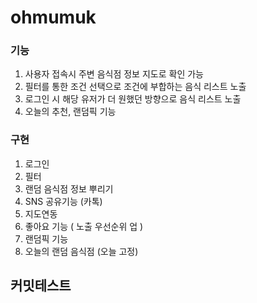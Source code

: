 # ohmumuk

### 기능

1. 사용자 접속시 주변 음식점 정보 지도로 확인 가능
2. 필터를 통한 조건 선택으로 조건에 부합하는 음식 리스트 노출
3. 로그인 시 해당 유저가 더 원했던 방향으로 음식 리스트 노출
4. 오늘의 추천, 랜덤픽 기능

### 구현

1. 로그인
2. 필터
3. 랜덤 음식점 정보 뿌리기
4. SNS 공유기능 (카톡)
5. 지도연동
6. 좋아요 기능 ( 노출 우선순위 업 )
7. 랜덤픽 기능
8. 오늘의 랜덤 음식점 (오늘 고정)

## 커밋테스트
